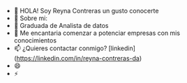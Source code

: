 - 👋 HOLA! Soy Reyna Contreras un gusto conocerte
- 👀 Sobre mi: 
- 🌱 Graduada de Analista de datos 
- 💞️ Me encantaria comenzar a potenciar empresas con mis conocimientos  
- 📫 ¿Quieres contactar conmigo? [linkedin] (https://linkedin.com/in/reyna-contreras-da)
- 😄 
- ⚡ 

<!---
reynacon-git/reynacon-git is a ✨ special ✨ repository because its `README.md` (this file) appears on your GitHub profile.
You can click the Preview link to take a look at your changes.
--->
